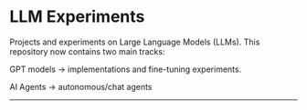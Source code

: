 # LLM Experiments

Projects and experiments on Large Language Models (LLMs).
This repository now contains two main tracks:

GPT models → implementations and fine-tuning experiments.

AI Agents → autonomous/chat agents

---
